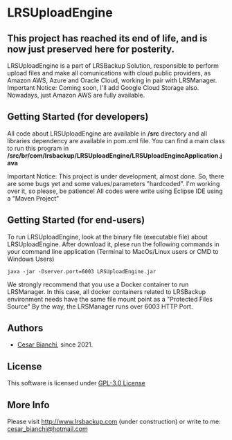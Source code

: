 # LRSUploadEngine

## This project has reached its end of life, and is now just preserved here for posterity.

LRSUploadEngine is a part of LRSBackup Solution, responsible to perform upload files and make all comunications with cloud public providers, as Amazon AWS, Azure and Oracle Cloud, working in pair with LRSManager.
Important Notice: Coming soon, I'll add Google Cloud Storage also. Nowadays, just Amazon AWS are fully available.

## Getting Started (for developers)
All code about LRSUploadEngine are available in **/src** directory and all libraries dependency are available in pom.xml file.
You can find a main class to run this program in **/src/br/com/lrsbackup/LRSUploadEngine/LRSUploadEngineApplication.java**

Important Notice: This project is under development, almost done. So, there are some bugs yet and some values/parameters "hardcoded".  I'm working over it, so please, be patience!
All codes were write using Eclipse IDE using a "Maven Project"


## Getting Started (for end-users)
To run LRSUploadEngine, look at the binary file (executable file) about LRSUploadEngine. 
After download it, plese run the following commands in your command line application (Terminal to MacOs/Linux users or CMD to Windows Users)
```
java -jar -Dserver.port=6003 LRSUploadEngine.jar
```
We strongly recommend that you use a Docker container to run LRSManager. In this case, all docker containers related to LRSBackup environment needs have the same file mount point as a "Protected Files Source"
By the way, the LRSManager runs over 6003 HTTP Port.

## Authors
- [Cesar Bianchi](https://www.linkedin.com/in/cesar-bianchi-9b90571b/), since 2021.

## License
 This software is licensed under [GPL-3.0 License](https://www.gnu.org/licenses/gpl-3.0.pt-br.html)   

## More Info
 Please visit http://www.lrsbackup.com (under construction) or write to me: cesar_bianchi@hotmail.com
 
 

